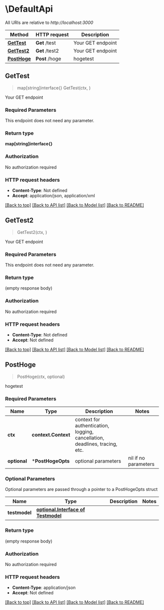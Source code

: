 # \DefaultApi

All URIs are relative to *http://localhost:3000*

Method | HTTP request | Description
------------- | ------------- | -------------
[**GetTest**](DefaultApi.md#GetTest) | **Get** /test | Your GET endpoint
[**GetTest2**](DefaultApi.md#GetTest2) | **Get** /test2 | Your GET endpoint
[**PostHoge**](DefaultApi.md#PostHoge) | **Post** /hoge | hogetest



## GetTest

> map[string]interface{} GetTest(ctx, )

Your GET endpoint

### Required Parameters

This endpoint does not need any parameter.

### Return type

**map[string]interface{}**

### Authorization

No authorization required

### HTTP request headers

- **Content-Type**: Not defined
- **Accept**: application/json, application/xml

[[Back to top]](#) [[Back to API list]](../README.md#documentation-for-api-endpoints)
[[Back to Model list]](../README.md#documentation-for-models)
[[Back to README]](../README.md)


## GetTest2

> GetTest2(ctx, )

Your GET endpoint

### Required Parameters

This endpoint does not need any parameter.

### Return type

 (empty response body)

### Authorization

No authorization required

### HTTP request headers

- **Content-Type**: Not defined
- **Accept**: Not defined

[[Back to top]](#) [[Back to API list]](../README.md#documentation-for-api-endpoints)
[[Back to Model list]](../README.md#documentation-for-models)
[[Back to README]](../README.md)


## PostHoge

> PostHoge(ctx, optional)

hogetest

### Required Parameters


Name | Type | Description  | Notes
------------- | ------------- | ------------- | -------------
**ctx** | **context.Context** | context for authentication, logging, cancellation, deadlines, tracing, etc.
 **optional** | ***PostHogeOpts** | optional parameters | nil if no parameters

### Optional Parameters

Optional parameters are passed through a pointer to a PostHogeOpts struct


Name | Type | Description  | Notes
------------- | ------------- | ------------- | -------------
 **testmodel** | [**optional.Interface of Testmodel**](Testmodel.md)|  | 

### Return type

 (empty response body)

### Authorization

No authorization required

### HTTP request headers

- **Content-Type**: application/json
- **Accept**: Not defined

[[Back to top]](#) [[Back to API list]](../README.md#documentation-for-api-endpoints)
[[Back to Model list]](../README.md#documentation-for-models)
[[Back to README]](../README.md)

